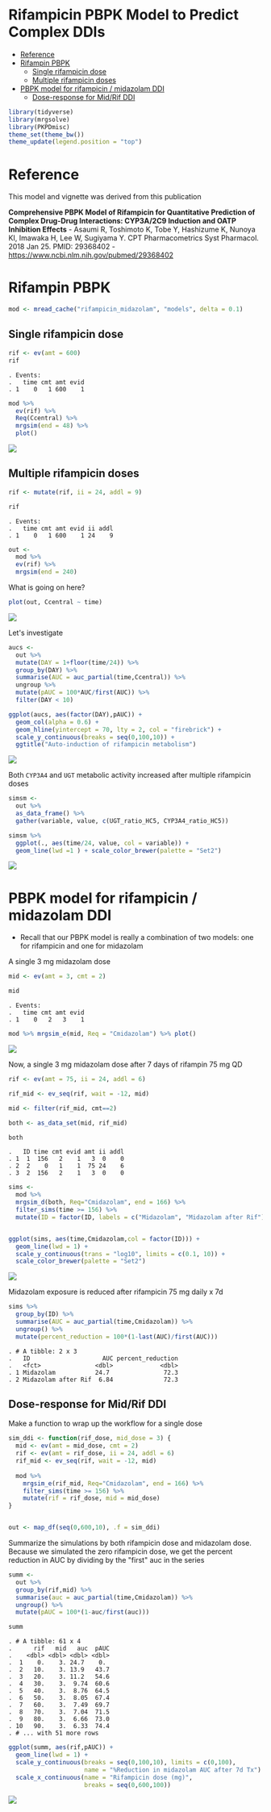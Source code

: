 Rifampicin PBPK Model to Predict Complex DDIs
================

-   [Reference](#reference)
-   [Rifampin PBPK](#rifampin-pbpk)
    -   [Single rifampicin dose](#single-rifampicin-dose)
    -   [Multiple rifampicin doses](#multiple-rifampicin-doses)
-   [PBPK model for rifampicin / midazolam DDI](#pbpk-model-for-rifampicin-midazolam-ddi)
    -   [Dose-response for Mid/Rif DDI](#dose-response-for-midrif-ddi)

``` r
library(tidyverse)
library(mrgsolve)
library(PKPDmisc)
theme_set(theme_bw())
theme_update(legend.position = "top")
```

Reference
=========

This model and vignette was derived from this publication

**Comprehensive PBPK Model of Rifampicin for Quantitative Prediction of Complex Drug-Drug Interactions: CYP3A/2C9 Induction and OATP Inhibition Effects** - Asaumi R, Toshimoto K, Tobe Y, Hashizume K, Nunoya KI, Imawaka H, Lee W, Sugiyama Y. CPT Pharmacometrics Syst Pharmacol. 2018 Jan 25. PMID: 29368402 - <https://www.ncbi.nlm.nih.gov/pubmed/29368402>

Rifampin PBPK
=============

``` r
mod <- mread_cache("rifampicin_midazolam", "models", delta = 0.1)
```

Single rifampicin dose
----------------------

``` r
rif <- ev(amt = 600)
rif
```

    . Events:
    .   time cmt amt evid
    . 1    0   1 600    1

``` r
mod %>%
  ev(rif) %>% 
  Req(Ccentral) %>%
  mrgsim(end = 48) %>% 
  plot()
```

![](img/rifampin_midazolam_ddi-unnamed-chunk-4-1.png)

Multiple rifampicin doses
-------------------------

``` r
rif <- mutate(rif, ii = 24, addl = 9)

rif
```

    . Events:
    .   time cmt amt evid ii addl
    . 1    0   1 600    1 24    9

``` r
out <- 
  mod %>%
  ev(rif) %>% 
  mrgsim(end = 240)
```

What is going on here?

``` r
plot(out, Ccentral ~ time)
```

![](img/rifampin_midazolam_ddi-unnamed-chunk-6-1.png)

Let's investigate

``` r
aucs <- 
  out %>% 
  mutate(DAY = 1+floor(time/24)) %>%
  group_by(DAY) %>% 
  summarise(AUC = auc_partial(time,Ccentral)) %>% 
  ungroup %>% 
  mutate(pAUC = 100*AUC/first(AUC)) %>%
  filter(DAY < 10)

ggplot(aucs, aes(factor(DAY),pAUC)) + 
  geom_col(alpha = 0.6) + 
  geom_hline(yintercept = 70, lty = 2, col = "firebrick") + 
  scale_y_continuous(breaks = seq(0,100,10)) + 
  ggtitle("Auto-induction of rifampicin metabolism")
```

![](img/rifampin_midazolam_ddi-unnamed-chunk-7-1.png)

Both `CYP3A4` and `UGT` metabolic activity increased after multiple rifampicin doses

``` r
simsm <- 
  out %>%
  as_data_frame() %>%
  gather(variable, value, c(UGT_ratio_HC5, CYP3A4_ratio_HC5))

simsm %>%
  ggplot(., aes(time/24, value, col = variable)) + 
  geom_line(lwd =1 ) + scale_color_brewer(palette = "Set2") 
```

![](img/rifampin_midazolam_ddi-unnamed-chunk-8-1.png)

PBPK model for rifampicin / midazolam DDI
=========================================

-   Recall that our PBPK model is really a combination of two models: one for rifampicin and one for midazolam

A single 3 mg midazolam dose

``` r
mid <- ev(amt = 3, cmt = 2)

mid
```

    . Events:
    .   time cmt amt evid
    . 1    0   2   3    1

``` r
mod %>% mrgsim_e(mid, Req = "Cmidazolam") %>% plot()
```

![](img/rifampin_midazolam_ddi-unnamed-chunk-9-1.png)

Now, a single 3 mg midazolam dose after 7 days of rifampin 75 mg QD

``` r
rif <- ev(amt = 75, ii = 24, addl = 6)

rif_mid <- ev_seq(rif, wait = -12, mid)

mid <- filter(rif_mid, cmt==2)

both <- as_data_set(mid, rif_mid)

both
```

    .   ID time cmt evid amt ii addl
    . 1  1  156   2    1   3  0    0
    . 2  2    0   1    1  75 24    6
    . 3  2  156   2    1   3  0    0

``` r
sims <- 
  mod %>% 
  mrgsim_d(both, Req="Cmidazolam", end = 166) %>% 
  filter_sims(time >= 156) %>% 
  mutate(ID = factor(ID, labels = c("Midazolam", "Midazolam after Rif")))


ggplot(sims, aes(time,Cmidazolam,col = factor(ID))) + 
  geom_line(lwd = 1) + 
  scale_y_continuous(trans = "log10", limits = c(0.1, 10)) +
  scale_color_brewer(palette = "Set2")
```

![](img/rifampin_midazolam_ddi-unnamed-chunk-11-1.png)

Midazolam exposure is reduced after rifampicin 75 mg daily x 7d

``` r
sims %>% 
  group_by(ID) %>% 
  summarise(AUC = auc_partial(time,Cmidazolam)) %>%
  ungroup() %>%
  mutate(percent_reduction = 100*(1-last(AUC)/first(AUC)))
```

    . # A tibble: 2 x 3
    .   ID                    AUC percent_reduction
    .   <fct>               <dbl>             <dbl>
    . 1 Midazolam           24.7               72.3
    . 2 Midazolam after Rif  6.84              72.3

Dose-response for Mid/Rif DDI
-----------------------------

Make a function to wrap up the workflow for a single dose

``` r
sim_ddi <- function(rif_dose, mid_dose = 3) {
  mid <- ev(amt = mid_dose, cmt = 2)
  rif <- ev(amt = rif_dose, ii = 24, addl = 6)
  rif_mid <- ev_seq(rif, wait = -12, mid)
  
  mod %>% 
    mrgsim_e(rif_mid, Req="Cmidazolam", end = 166) %>% 
    filter_sims(time >= 156) %>%
    mutate(rif = rif_dose, mid = mid_dose)
}


out <- map_df(seq(0,600,10), .f = sim_ddi)
```

Summarize the simulations by both rifampicin dose and midazolam dose. Because we simulated the zero rifampicin dose, we get the percent reduction in AUC by dividing by the "first" auc in the series

``` r
summ <- 
  out %>%
  group_by(rif,mid) %>%
  summarise(auc = auc_partial(time,Cmidazolam)) %>%
  ungroup() %>%
  mutate(pAUC = 100*(1-auc/first(auc)))

summ
```

    . # A tibble: 61 x 4
    .      rif   mid   auc  pAUC
    .    <dbl> <dbl> <dbl> <dbl>
    .  1    0.    3. 24.7    0. 
    .  2   10.    3. 13.9   43.7
    .  3   20.    3. 11.2   54.6
    .  4   30.    3.  9.74  60.6
    .  5   40.    3.  8.76  64.5
    .  6   50.    3.  8.05  67.4
    .  7   60.    3.  7.49  69.7
    .  8   70.    3.  7.04  71.5
    .  9   80.    3.  6.66  73.0
    . 10   90.    3.  6.33  74.4
    . # ... with 51 more rows

``` r
ggplot(summ, aes(rif,pAUC)) + 
  geom_line(lwd = 1) + 
  scale_y_continuous(breaks = seq(0,100,10), limits = c(0,100),
                     name = "%Reduction in midazolam AUC after 7d Tx") + 
  scale_x_continuous(name = "Rifampicin dose (mg)", 
                     breaks = seq(0,600,100))
```

![](img/rifampin_midazolam_ddi-unnamed-chunk-15-1.png)
